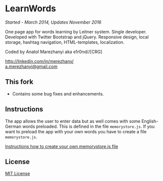 LearnWords
==========

<i>Started - March 2014, Updates November 2016</i>

One page app for words learning by Leitner system. Single developer.<br>
Developed with Twitter Bootstrap and jQuery. Responsive design, local storage, hashtag navigation, HTML-templates, localization.

Coded by Anatol Marezhanyi aka e1r0nd//[CRG]

http://linkedin.com/in/merezhany/<br>
a.merezhanyi@gmail.com

## This fork

- Contains some bug fixes and enhancements.

## Instructions

The app allows the user to enter data but as well comes with some English-German words preloaded. This is defined in the file ``memorystore.js``. If you want to preload the app with your own words you have to create a file ``memorystore.js``.

[Instructions how to create your own memorystore.js file](Notes.md)


## License
[MIT License](LICENSE.md) 
